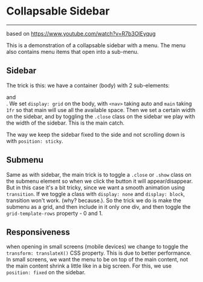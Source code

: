# Collapsable Sidebar
---

based on https://www.youtube.com/watch?v=R7b3OlEyqug

This is a demonstration of a collapsable sidebar with a menu. The menu also contains menu items 
that open into a sub-menu.

## Sidebar
The trick is this: we have a container (body) with 2 sub-elements: <nav> and <main>. 
We set `display: grid` on the body, with `<nav>` taking auto and `main` taking `1fr` so that
main will use all the available space.
Then we set a certain width on the sidebar, and by toggling the `.close` class on the sidebar
we play with the width of the sidebar. This is the main catch.

The way we keep the sidebar fixed to the side and not scrolling down is with `position: sticky`.

## Submenu
Same as with sidebar, the main trick is to toggle a `.close` or `.show` class on the submenu element 
so when we click the button it will appear/disappear.
But in this case it's a bit tricky, since we want a smooth animation using `transition`. If we toggle 
a class with `display: none` and `display: block`, transition won't work. (why? because.).
So the trick we do is make the submenu as a grid, and then include in it only one div, and then toggle the 
`grid-template-rows` property - 0 and 1.

## Responsiveness
when opening in small screens (mobile devices) we change to toggle the `transform: translateX()` CSS property. This is due to better performance.
In small screens, we want the menu to be on top of the main content, not the main content shrink a little like in a big screen.
For this, we use `position: fixed` on the sidebar.
